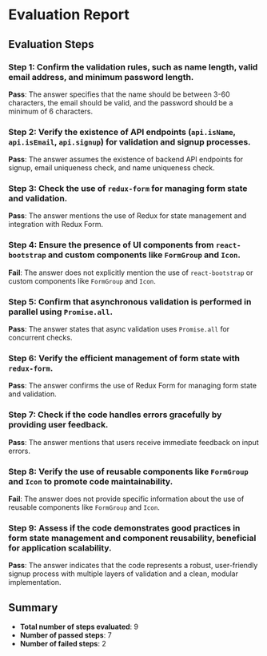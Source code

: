 # Evaluation Report

## Evaluation Steps

### Step 1: Confirm the validation rules, such as name length, valid email address, and minimum password length.
**Pass**: The answer specifies that the name should be between 3-60 characters, the email should be valid, and the password should be a minimum of 6 characters.

### Step 2: Verify the existence of API endpoints (`api.isName`, `api.isEmail`, `api.signup`) for validation and signup processes.
**Pass**: The answer assumes the existence of backend API endpoints for signup, email uniqueness check, and name uniqueness check.

### Step 3: Check the use of `redux-form` for managing form state and validation.
**Pass**: The answer mentions the use of Redux for state management and integration with Redux Form.

### Step 4: Ensure the presence of UI components from `react-bootstrap` and custom components like `FormGroup` and `Icon`.
**Fail**: The answer does not explicitly mention the use of `react-bootstrap` or custom components like `FormGroup` and `Icon`.

### Step 5: Confirm that asynchronous validation is performed in parallel using `Promise.all`.
**Pass**: The answer states that async validation uses `Promise.all` for concurrent checks.

### Step 6: Verify the efficient management of form state with `redux-form`.
**Pass**: The answer confirms the use of Redux Form for managing form state and validation.

### Step 7: Check if the code handles errors gracefully by providing user feedback.
**Pass**: The answer mentions that users receive immediate feedback on input errors.

### Step 8: Verify the use of reusable components like `FormGroup` and `Icon` to promote code maintainability.
**Fail**: The answer does not provide specific information about the use of reusable components like `FormGroup` and `Icon`.

### Step 9: Assess if the code demonstrates good practices in form state management and component reusability, beneficial for application scalability.
**Pass**: The answer indicates that the code represents a robust, user-friendly signup process with multiple layers of validation and a clean, modular implementation.

## Summary

- **Total number of steps evaluated**: 9
- **Number of passed steps**: 7
- **Number of failed steps**: 2